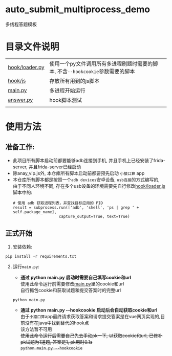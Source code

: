# auto_submit_multiprocess_demo
多线程答题模板

# 目录文件说明
|                                  |                                                |
|----------------------------------|------------------------------------------------|
| [hook/loader.py](hook/loader.py) | 使用一个py文件调用所有多进程刷题时需要的脚本, 不含`--hookcookie`参数需要的脚本 |
| [hook/js](hook/js)               | 存放所有用到的js脚本                                    |
| [main.py](main.py)               | 多进程开始运行                                        |
| [answer.py](answer.py)           | hook脚本测试                                       |
| []()                             |                                                |


# 使用方法
## 准备工作:
- 此项目所有脚本启动前都要能够adb连接到手机, 并且手机上已经安装了frida-server, 并且frida-server已经启动  
- 除anay_vip.js外, 本仓库所有脚本启动前都要预先启动 `小猿口算` app
- 本仓库所有脚本都是按照一个`adb devices`安卓设备, `usb连接`的方式编写的,    
  由于不同人环境不同, 存在多个usb设备的环境需要先自行修改[hook/loader.js](./hook/loader.py)脚本中的:
    ```
    # 使用 adb 获取进程列表，并查找目标应用的 PID
    result = subprocess.run(['adb', 'shell', 'ps | grep ' + self.package_name],
                        capture_output=True, text=True)
  ```
## 正式开始
1. 安装依赖:
```shell
pip install -r requirements.txt
```
2. 运行`main.py`:  
    - **通过 python main.py 启动时需要自己填写cookie和url**  
   使用此命令运行前需要修改[main.py](main.py)里的cookie和url  
   自行抓包cookie和获取试题和提交答案时的完整url   
    ```shell
    python main.py
    ```
   
   - **通过 python main.py --hookcookie 启动后会自动获取cookie和url**  
     由于`小猿口算`app最终请求获取答案和请求提交答案是在vue网页实现的,目前没有在java中找到替代的hook点  
     该方法暂不可用    
   ~~使用此命令运行后需要自己先去手动pk一下, 以获取cookie和url, 已修补pk试题为1道题, 答案是1, pk用时0.1s~~  
    ~~`python main.py --hookcookie`~~